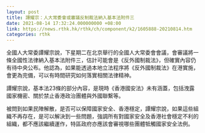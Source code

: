 ```yaml
---
layout: post
title: 譚耀宗：人大常委會或審議反制裁法納入基本法附件三
date: 2021-08-14 17:32:24.000000000 +08:00
link: https://news.rthk.hk/rthk/ch/component/k2/1605888-20210814.htm
categories: rthk
---
```


全國人大常委譚耀宗說，下星期二在北京舉行的全國人大常委會會議，會審議將一條全國性法律納入基本法附件三，估計可能會是《反外國制裁法》，但確實內容仍有待中央公布。他認為，如果能透過本地立法程序將《反外國制裁法》在港實施，會更為完備，可以有時間研究如何落實相關法律精神。

譚耀宗說，基本法23條的部分內容，是現時《香港國安法》未有涵蓋，包括洩露國家機密、關於禁止香港政治團體與外國聯繫等。

被問到如果民陣解散，是否可以保障國家安全、香港穩定，譚耀宗說，如果這些組織不再存在，是可以解決到一些問題，強調所有對國家安全及香港社會穩定不利的組織，都不應該繼續運作，特區政府亦應該會審視哪些團體牴觸國家安全法例。
